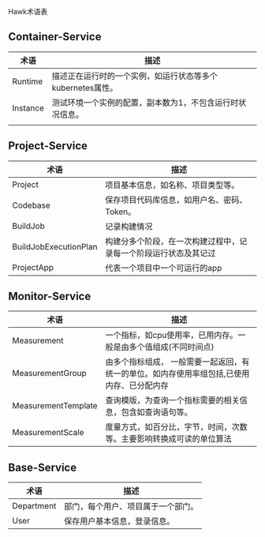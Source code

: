 Hawk术语表



## Container-Service

| 术语     | 描述                                                       |
| -------- | ---------------------------------------------------------- |
| Runtime  | 描述正在运行时的一个实例，如运行状态等多个kubernetes属性。 |
| Instance | 测试环境一个实例的配置，副本数为1，不包含运行时状况信息。  |
|          |                                                            |

## Project-Service

| 术语                  | 描述                                                         |
| --------------------- | ------------------------------------------------------------ |
| Project               | 项目基本信息，如名称、项目类型等。                           |
| Codebase              | 保存项目代码库信息，如用户名、密码、Token。                  |
| BuildJob              | 记录构建情况                                                 |
| BuildJobExecutionPlan | 构建分多个阶段，在一次构建过程中，记录每一个阶段运行状态及其记过 |
| ProjectApp            | 代表一个项目中一个可运行的app                                |

## Monitor-Service

| 术语                | 描述                                                         |
| ------------------- | ------------------------------------------------------------ |
| Measurement         | 一个指标，如cpu使用率，已用内存。一般是由多个值组成(不同时间点) |
| MeasurementGroup    | 由多个指标组成， 一般需要一起返回，有统一的单位。如内存使用率组包括,已使用内存、已分配内存 |
| MeasurementTemplate | 查询模版，为查询一个指标需要的相关信息，包含如查询语句等。   |
| MeasurementScale    | 度量方式，如百分比，字节，时间，次数等。主要影响转换成可读的单位算法 |

## Base-Service

| 术语       | 描述                               |
| ---------- | ---------------------------------- |
| Department | 部门，每个用户、项目属于一个部门。 |
| User       | 保存用户基本信息，登录信息。       |

